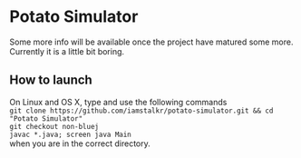 Potato Simulator
================

Some more info will be available once the project have matured some more. Currently it is a little bit boring.

How to launch
-----------

On Linux and OS X, type and use the following commands  
`git clone https://github.com/iamstalkr/potato-simulator.git && cd "Potato Simulator"`  
`git checkout non-bluej`  
`javac *.java; screen java Main`  
when you are in the correct directory.